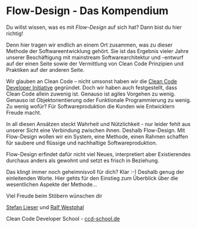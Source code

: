 # Flow-Design - Das Kompendium
Du willst wissen, was es mit _Flow-Design_ auf sich hat? Dann bist du hier richtig!

Denn hier tragen wir endlich an einem Ort zusammen, was zu dieser Methode der Softwareentwicklung gehört. Sie ist das Ergebnis vieler Jahre unserer Beschäftigung mit mainstream Softwarearchitektur und -entwurf auf der einen Seite sowie der Vermittlung von Clean Code Prinzipien und Praktiken auf der anderen Seite.

Wir glauben an Clean Code – nicht umsonst haben wir die [Clean Code Developer Initiative](http://clean-code-developer.de) gegründet. Doch wir haben auch festgestellt, dass Clean Code allein zuwenig ist. Genauso ist agiles Vorgehen zu wenig. Genauso ist Objektorientierung oder Funktionale Programmierung zu wenig. Zu wenig wofür? Für Softwareproduktion die Kunden wie Entwicklern Freude macht.

In all diesen Ansätzen steckt Wahrheit und Nützlichkeit - nur leider fehlt aus unserer Sicht eine Verbindung zwischen ihnen. Deshalb Flow-Design. Mit Flow-Design wollen wir ein System, eine Methode, einen Rahmen schaffen für saubere und flüssige und nachhaltige Softwareproduktion.

Flow-Design erfindet dafür nicht viel Neues, interpretiert aber Existierendes durchaus anders als gewohnt und setzt es frisch in Beziehung.

Das klingt immer noch geheimnisvoll für dich? Klar :-) Deshalb genug der einleitenden Worte. Hier gehts für den Einstieg zum Überblick über die wesentlichen Aspekte der Methode...

Viel Freude beim Stöbern wünschen dir

[Stefan Lieser](http://lieser-online.de) und [Ralf Westphal](http://ralfw.de)

Clean Code Developer School - [ccd-school.de](http://ccd-school.de)
